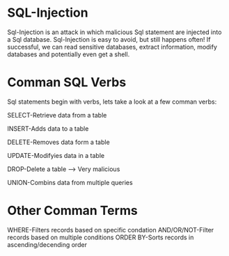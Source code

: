 # SQL-Injection
Sql-Injection is an attack in which malicious Sql statement are injected into a Sql database.
Sql-Injection is easy to avoid, but still happens often!
If successful, we can read sensitive databases, extract information, modify databases and potentially even get a shell.

# Comman SQL Verbs
Sql statements begin with verbs, lets take a look at a few comman verbs:

SELECT-Retrieve data from a table

INSERT-Adds data to a table

DELETE-Removes data form a table

UPDATE-Modifyies data in a table

DROP-Delete a table --> Very malicious

UNION-Combins data from multiple queries

# Other Comman Terms 
WHERE-Filters records based on specific condation
AND/OR/NOT-Filter records based on multiple conditions
ORDER BY-Sorts records in ascending/decending order


